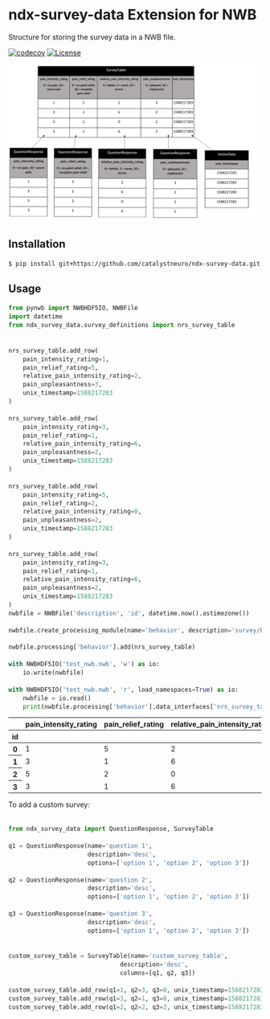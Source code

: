 # ndx-survey-data Extension for NWB

Structure for storing the survey data in a NWB file.

[![codecov](https://codecov.io/gh/catalystneuro/ndx-survey-data/branch/master/graph/badge.svg)](https://codecov.io/gh/catalystneuro/ndx-survey-data)
[![License](https://img.shields.io/badge/License-BSD%203--Clause-blue.svg)](https://opensource.org/licenses/BSD-3-Clause)

![schema schema](https://github.com/catalystneuro/ndx-survey-data/blob/master/docs/media/survey_data.png?raw=true)


## Installation
```bash
$ pip install git+https://github.com/catalystneuro/ndx-survey-data.git
```

## Usage

```python
from pynwb import NWBHDF5IO, NWBFile
import datetime
from ndx_survey_data.survey_definitions import nrs_survey_table


nrs_survey_table.add_row(
    pain_intensity_rating=1,
    pain_relief_rating=5,
    relative_pain_intensity_rating=2,
    pain_unpleasantness=3,
    unix_timestamp=1588217283
)

nrs_survey_table.add_row(
    pain_intensity_rating=3,
    pain_relief_rating=1,
    relative_pain_intensity_rating=6,
    pain_unpleasantness=2,
    unix_timestamp=1588217283
)

nrs_survey_table.add_row(
    pain_intensity_rating=5,
    pain_relief_rating=2,
    relative_pain_intensity_rating=0,
    pain_unpleasantness=2,
    unix_timestamp=1588217283
)

nrs_survey_table.add_row(
    pain_intensity_rating=3,
    pain_relief_rating=1,
    relative_pain_intensity_rating=6,
    pain_unpleasantness=2,
    unix_timestamp=1588217283
)
nwbfile = NWBFile('description', 'id', datetime.now().astimezone())

nwbfile.create_processing_module(name='behavior', description='survey/behavioral data')

nwbfile.processing['behavior'].add(nrs_survey_table)

with NWBHDF5IO('test_nwb.nwb', 'w') as io:
    io.write(nwbfile)

with NWBHDF5IO('test_nwb.nwb', 'r', load_namespaces=True) as io:
    nwbfile = io.read()
    print(nwbfile.processing['behavior'].data_interfaces['nrs_survey_table'].to_dataframe().to_html())
```
<table class="dataframe">
  <thead>
    <tr style="text-align: right;">
      <th></th>
      <th>pain_intensity_rating</th>
      <th>pain_relief_rating</th>
      <th>relative_pain_intensity_rating</th>
      <th>pain_unpleasantness</th>
      <th>unix_timestamp</th>
    </tr>
    <tr>
      <th>id</th>
      <th></th>
      <th></th>
      <th></th>
      <th></th>
      <th></th>
    </tr>
  </thead>
  <tbody>
    <tr>
      <th>0</th>
      <td>1</td>
      <td>5</td>
      <td>2</td>
      <td>3</td>
      <td>1588217283</td>
    </tr>
    <tr>
      <th>1</th>
      <td>3</td>
      <td>1</td>
      <td>6</td>
      <td>2</td>
      <td>1588217283</td>
    </tr>
    <tr>
      <th>2</th>
      <td>5</td>
      <td>2</td>
      <td>0</td>
      <td>2</td>
      <td>1588217283</td>
    </tr>
    <tr>
      <th>3</th>
      <td>3</td>
      <td>1</td>
      <td>6</td>
      <td>2</td>
      <td>1588217283</td>
    </tr>
  </tbody>
</table>

To add a custom survey:

```python

from ndx_survey_data import QuestionResponse, SurveyTable

q1 = QuestionResponse(name='question 1',
                      description='desc',
                      options=['option 1', 'option 2', 'option 3'])

q2 = QuestionResponse(name='question 2', 
                      description='desc',
                      options=['option 1', 'option 2', 'option 3'])

q3 = QuestionResponse(name='question 3', 
                      description='desc',
                      options=['option 1', 'option 2', 'option 3'])


custom_survey_table = SurveyTable(name='custom_survey_table',
                               description='desc', 
                               columns=[q1, q2, q3])

custom_survey_table.add_row(q1=1, q2=3, q3=0, unix_timestamp=1588217283)
custom_survey_table.add_row(q1=3, q2=1, q3=0, unix_timestamp=1588217283)
custom_survey_table.add_row(q1=2, q2=2, q3=2, unix_timestamp=1588217283)

```